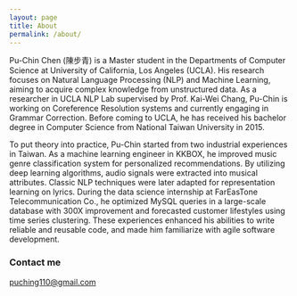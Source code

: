 ```yaml
---
layout: page
title: About
permalink: /about/
---
```

Pu-Chin Chen (陳步青) is a Master student in the Departments of Computer Science at University of California, Los Angeles (UCLA). His research focuses on Natural Language Processing (NLP) and Machine Learning, aiming to acquire complex knowledge from unstructured data. As a researcher in UCLA NLP Lab supervised by Prof. Kai-Wei Chang, Pu-Chin is working on Coreference Resolution systems and currently engaging in Grammar Correction. Before coming to UCLA, he has received his bachelor degree in Computer Science from National Taiwan University in 2015.

To put theory into practice, Pu-Chin started from two industrial experiences in Taiwan. As a machine learning engineer in KKBOX, he improved music genre classification system for personalized recommendations. By utilizing deep learning algorithms, audio signals were extracted into musical attributes. Classic NLP techniques were later adapted for representation learning on lyrics. During the data science internship at FarEasTone Telecommunication Co., he optimized MySQL queries in a large-scale database with 300X improvement and forecasted customer lifestyles using time series clustering. These experiences enhanced his abilities to write reliable and reusable code, and made him familiarize with agile software development. 

### Contact me

[puching110@gmail.com](mailto:puching110@gmail.com)
